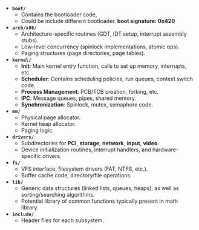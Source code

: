    - **`boot/`**  
     - Contains the bootloader code,
     - Could be include different bootloader. **boot signature: 0x420**
   - **`arch/x86/`**  
     - Architecture-specific routines (GDT, IDT setup, interrupt assembly stubs).  
     - Low-level concurrency (spinlock implementations, atomic ops).  
     - Paging structures (page directories, page tables).
   - **`kernel/`**  
     - **Init**: Main kernel entry function, calls to set up memory, interrupts, etc.  
     - **Scheduler**: Contains scheduling policies, run queues, context switch code.  
     - **Process Management**: PCB/TCB creation, forking, etc.  
     - **IPC**: Message queues, pipes, shared memory.  
     - **Synchronization**: Spinlock, mutex, semaphore code.  
   - **`mm/`**  
     - Physical page allocator.  
     - Kernel heap allocator.  
     - Paging logic.  
   - **`drivers/`**  
     - Subdirectories for **PCI**, **storage**, **network**, **input**, **video**.  
     - Device initialization routines, interrupt handlers, and hardware-specific drivers.  
   - **`fs/`**  
     - VFS interface, filesystem drivers (FAT, NTFS, etc.).  
     - Buffer cache code, directory/file operations.  
   - **`lib/`**  
     - Generic data structures (linked lists, queues, heaps), as well as sorting/searching algorithms.  
     - Potential library of common functions typically present in math library.
   - **`include/`**  
     - Header files for each subsystem.  
    
